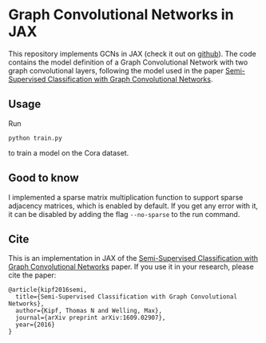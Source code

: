 # Graph Convolutional Networks in JAX

This repository implements GCNs in JAX (check it out on [github](https://github.com/google/jax)). The code contains the model definition of a Graph Convolutional Network with two graph convolutional layers, following the model used in the paper [Semi-Supervised Classification with Graph Convolutional Networks](https://arxiv.org/abs/1609.02907).

## Usage
Run 

```python train.py```

to train a model on the Cora dataset.

## Good to know
I implemented a sparse matrix multiplication function to support sparse adjacency matrices, which is enabled by default. If you get any error with it, it can be disabled by adding the flag `--no-sparse` to the run command.

## Cite
This is an implementation in JAX of the [Semi-Supervised Classification with Graph Convolutional Networks](https://arxiv.org/abs/1609.02907) paper. If you use it in your research, please cite the paper:
```
@article{kipf2016semi,
  title={Semi-Supervised Classification with Graph Convolutional Networks},
  author={Kipf, Thomas N and Welling, Max},
  journal={arXiv preprint arXiv:1609.02907},
  year={2016}
}
```
